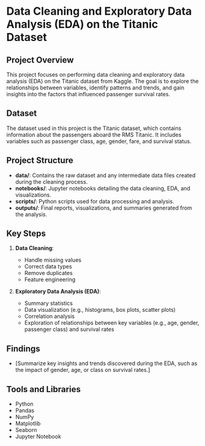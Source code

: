 # Data Cleaning and Exploratory Data Analysis (EDA) on the Titanic Dataset

## Project Overview

This project focuses on performing data cleaning and exploratory data analysis (EDA) on the Titanic dataset from Kaggle. The goal is to explore the relationships between variables, identify patterns and trends, and gain insights into the factors that influenced passenger survival rates.

## Dataset

The dataset used in this project is the Titanic dataset, which contains information about the passengers aboard the RMS Titanic. It includes variables such as passenger class, age, gender, fare, and survival status.

## Project Structure

- **data/**: Contains the raw dataset and any intermediate data files created during the cleaning process.
- **notebooks/**: Jupyter notebooks detailing the data cleaning, EDA, and visualizations.
- **scripts/**: Python scripts used for data processing and analysis.
- **outputs/**: Final reports, visualizations, and summaries generated from the analysis.

## Key Steps

1. **Data Cleaning**:
   - Handle missing values
   - Correct data types
   - Remove duplicates
   - Feature engineering

2. **Exploratory Data Analysis (EDA)**:
   - Summary statistics
   - Data visualization (e.g., histograms, box plots, scatter plots)
   - Correlation analysis
   - Exploration of relationships between key variables (e.g., age, gender, passenger class) and survival rates

## Findings

- [Summarize key insights and trends discovered during the EDA, such as the impact of gender, age, or class on survival rates.]

## Tools and Libraries

- Python
- Pandas
- NumPy
- Matplotlib
- Seaborn
- Jupyter Notebook
